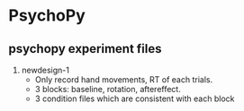 # PsychoPy
## psychopy experiment files
1. newdesign-1
   - Only record hand movements, RT of each trials.
   - 3 blocks: baseline, rotation, aftereffect.
   - 3 condition files which are consistent with each block
